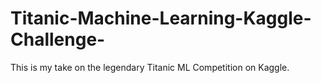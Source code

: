 # Titanic-Machine-Learning-Kaggle-Challenge-
This is my take on the legendary Titanic ML Competition on Kaggle.
